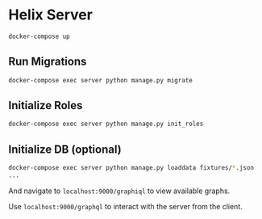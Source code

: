# Helix Server

```bash
docker-compose up
```

## Run Migrations
```bash
docker-compose exec server python manage.py migrate 
```

## Initialize Roles
```bash
docker-compose exec server python manage.py init_roles
```

## Initialize DB (optional)
```bash
docker-compose exec server python manage.py loaddata fixtures/*.json
...
```

And navigate to `localhost:9000/graphiql` to view available graphs.

Use `localhost:9000/graphql` to interact with the server from the client.

